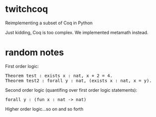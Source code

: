 # twitchcoq

Reimplementing a subset of Coq in Python

Just kidding, Coq is too complex. We implemented metamath instead.

# random notes

First order logic:

<pre>
Theorem test : exists x : nat, x + 2 = 4.
Theorem test2 : forall y : nat, (exists x : nat, x = y).
</pre>

Second order logic (quantifing over first order logic statements):

<pre>
forall y : (fun x : nat -> nat)
</pre>

Higher order logic...so on and so forth

